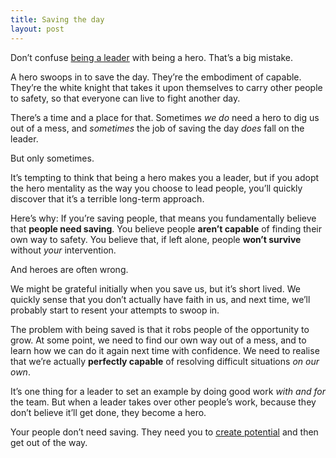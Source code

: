 ```yaml
---
title: Saving the day
layout: post
---
```


Don’t confuse [being a leader](http://cobyism.com/blog/the-leaders-job/) with being a hero. That’s a big mistake.

A hero swoops in to save the day. They’re the embodiment of capable. They’re the white knight that takes it upon themselves to carry other people to safety, so that everyone can live to fight another day.

There’s a time and a place for that. Sometimes *we do* need a hero to dig us out of a mess, and *sometimes* the job of saving the day *does* fall on the leader.

But only sometimes.

It’s tempting to think that being a hero makes you a leader, but if you adopt the hero mentality as the way you choose to lead people, you’ll quickly discover that it’s a terrible long-term approach.

Here’s why: If you’re saving people, that means you fundamentally believe that **people need saving**. You believe people **aren’t capable** of finding their own way to safety. You believe that, if left alone, people **won’t survive** without *your* intervention.

And heroes are often wrong.

We might be grateful initially when you save us, but it’s short lived. We quickly sense that you don’t actually have faith in us, and next time, we’ll probably start to resent your attempts to swoop in.

The problem with being saved is that it robs people of the opportunity to grow. At some point, we need to find our own way out of a mess, and to learn how we can do it again next time with confidence. We need to realise that we’re actually **perfectly capable** of resolving difficult situations *on our own*.

It’s one thing for a leader to set an example by doing good work *with and for* the team. But when a leader takes over other people’s work, because they don’t believe it’ll get done, they become a hero.

Your people don’t need saving. They need you to [create potential](http://cobyism.com/blog/the-leaders-job/) and then get out of the way.
